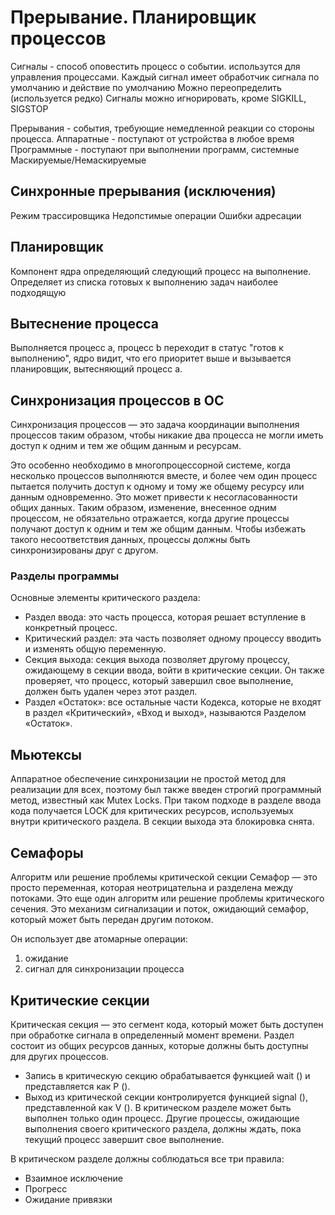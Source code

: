 # Прерывание. Планировщик процессов
Сигналы - способ оповестить процесс о событии. использутся для управления процессами.
Каждый сигнал имеет обработчик сигнала по умолчанию и действие по умолчанию
Можно переопределить (используется редко)
Сигналы можно игнорировать, кроме SIGKILL, SIGSTOP

Прерывания - события, требующие немедленной реакции со стороны процесса.
Аппаратные - поступают от устройства в любое время
Программные - поступают при выполнении программ, системные
Маскируемые/Немаскируемые 

## Синхронные прерывания (исключения)
Режим трассировщика
Недопстимые операции
Ошибки адресации

## Планировщик
Компонент ядра определяющий следующий процесс на выполнение.
Определяет из списка готовых к выполнению задач наиболее подходящую

## Вытеснение процесса 
Выполняется процесс а, процесс b переходит в статус "готов к выполнению", ядро видит, что его приоритет выше и вызывается планировщик, вытесняющий процесс а.

## Синхронизация процессов в ОС
Синхронизация процессов — это задача координации выполнения процессов таким образом, чтобы никакие два процесса не могли иметь доступ к одним и тем же общим данным и ресурсам.

Это особенно необходимо в многопроцессорной системе, когда несколько процессов выполняются вместе, и более чем один процесс пытается получить доступ к одному и тому же общему ресурсу или данным одновременно.
Это может привести к несогласованности общих данных. Таким образом, изменение, внесенное одним процессом, не обязательно отражается, когда другие процессы получают доступ к одним и тем же общим данным. Чтобы избежать такого несоответствия данных, процессы должны быть синхронизированы друг с другом.

### Разделы программы
Основные элементы критического раздела:

- Раздел ввода: это часть процесса, которая решает вступление в конкретный процесс.
- Критический раздел: эта часть позволяет одному процессу вводить и изменять общую переменную.
- Секция выхода: секция выхода позволяет другому процессу, ожидающему в секции ввода, войти в критические секции. Он также проверяет, что процесс, который завершил свое выполнение, должен быть удален через этот раздел.
- Раздел «Остаток»: все остальные части Кодекса, которые не входят в раздел «Критический», «Вход и выход», называются Разделом «Остаток».
## Мьютексы
Аппаратное обеспечение синхронизации не простой метод для реализации для всех, поэтому был также введен строгий программный метод, известный как Mutex Locks.
При таком подходе в разделе ввода кода получается LOCK для критических ресурсов, используемых внутри критического раздела. В секции выхода эта блокировка снята.
## Семафоры
Алгоритм или решение проблемы критической секции
Семафор — это просто переменная, которая неотрицательна и разделена между потоками. Это еще один алгоритм или решение проблемы критического сечения. Это механизм сигнализации и поток, ожидающий семафор, который может быть передан другим потоком.

Он использует две атомарные операции: 
1) ожидание  
2) сигнал для синхронизации процесса
## Критические секции
Критическая секция — это сегмент кода, который может быть доступен при обработке сигнала в определенный момент времени. Раздел состоит из общих ресурсов данных, которые должны быть доступны для других процессов.

- Запись в критическую секцию обрабатывается функцией wait () и представляется как P ().
- Выход из критической секции контролируется функцией signal (), представленной как V ().
В критическом разделе может быть выполнен только один процесс. 
Другие процессы, ожидающие выполнения своего критического раздела, должны ждать, пока текущий процесс завершит свое выполнение.

В критическом разделе должны соблюдаться все три правила:

- Взаимное исключение
- Прогресс
- Ожидание привязки
